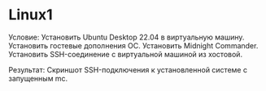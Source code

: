 # Linux1

Условие:
Установить Ubuntu Desktop 22.04 в виртуальную машину.
Установить гостевые дополнения ОС.
Установить Midnight Commander.
Установить SSH-соединение с виртуальной машиной из хостовой.

Результат:
Скриншот SSH-подключения к установленной системе с запущенным mc.